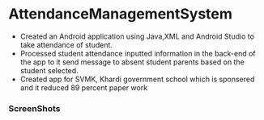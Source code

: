 # AttendanceManagementSystem

* Created an Android application using Java,XML and Android Studio to take attendance of student.
* Processed student attendance inputted information in the back-end of the app to it send message to absent student
parents based on the student selected.
* Created app for SVMK, Khardi government school which is sponsered and it reduced 89 percent paper work

###  ScreenShots


